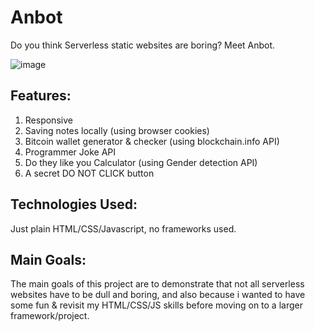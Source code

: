 
# Anbot

Do you think Serverless static websites are boring? Meet Anbot.

![image](https://user-images.githubusercontent.com/79440952/151156869-239f8ae9-ffab-42d3-8432-4f0daa72d098.png)


## Features: 
1) Responsive 
2) Saving notes locally (using browser cookies)
3) Bitcoin wallet generator & checker (using blockchain.info API)
4) Programmer Joke API
5) Do they like you Calculator (using Gender detection API)
6) A secret DO NOT CLICK button

## Technologies Used:
Just plain HTML/CSS/Javascript, no frameworks used.
## Main Goals:
The main goals of this project are to demonstrate that not all serverless websites have to be dull and boring, and also because i wanted to have some fun & revisit my HTML/CSS/JS skills before moving on to a larger framework/project.
